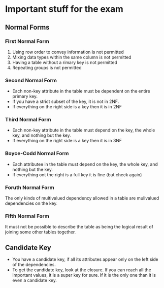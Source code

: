 # Important stuff for the exam

## Normal Forms

### First Normal Form
1. Using row order to convey information is not permitted
2. Mixing data types within the same column is not permitted
3. Having a table without a rimary key is not permitted
4. Repeating groups is not permitted

### Second Normal Form
- Each non-key attribute in the table must be dependent on the entire primary key.
- If you have a strict subset of the key, it is not in 2NF.
- If everything on the right side is a key then it is in 2NF

### Third Normal Form
- Each non-key attribute in the table must depend on the key, the whole key, and nothing but the key.
- If everything on the right side is a key then it is in 3NF

### Boyce-Codd Normal Form
- Each attributee in the table must depend on the key, the whole key, and nothing but the key.
- If everything ont the right is a full key it is fine (but check again)

### Foruth Normal Form
The only kinds of multivalued dependency allowed in a table are mulivalued dependencies on the key.

### Fifth Normal Form
It must not be possible to describe the table as being the logical result of joining some other tables together.

## Candidate Key
- You have a candidate key, if all its attributes appear only on the left side of the dependencies.
- To get the candidate key, look at the closure. If you can reach all the important values, it is a super key for sure. If it is the only one than it is even a candidate key.